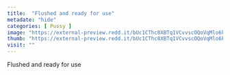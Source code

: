 ```yaml
---
title:  "Flushed and ready for use"
metadate: "hide"
categories: [ Pussy ]
image: "https://external-preview.redd.it/bUc1CThc8XBTq1VCvvscOQoVqMlo6kp081psmhQm-FY.jpg?auto=webp&s=2dc5afad90f571b3b23ef77710aa30e52b2e38f6"
thumb: "https://external-preview.redd.it/bUc1CThc8XBTq1VCvvscOQoVqMlo6kp081psmhQm-FY.jpg?width=1080&crop=smart&auto=webp&s=c7f0890a7b0667e18d35150d2025291379ce8df8"
visit: ""
---
```

Flushed and ready for use
